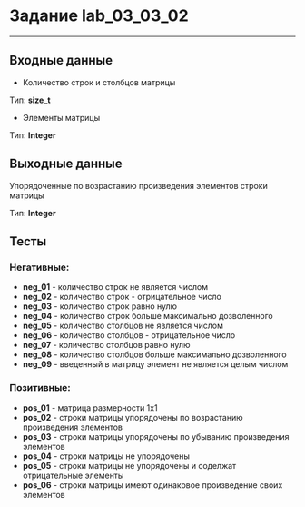 # Задание lab_03_03_02
***
## Входные данные
- Количество строк и столбцов матрицы

Тип: **size_t**

- Элементы матрицы

Тип: **Integer**

## Выходные данные
Упорядоченные по возрастанию произведения элементов строки матрицы

Тип: **Integer**

## Тесты
### Негативные:
- **neg_01** - количество строк не является числом
- **neg_02** - количество строк - отрицательное число
- **neg_03** - количество строк равно нулю
- **neg_04** - количество строк больше максимально дозволенного 
- **neg_05** - количество столбцов не является числом
- **neg_06** - количество столбцов - отрицательное число
- **neg_07** - количество столбцов равно нулю
- **neg_08** - количество столбцов больше максимально дозволенного
- **neg_09** - введенный в матрицу элемент не является целым числом

### Позитивные:
- **pos_01** - матрица размерности 1x1
- **pos_02** - строки матрицы упорядочены по возрастанию произведения элементов
- **pos_03** - строки матрицы упорядочены по убыванию произведения элементов
- **pos_04** - строки матрицы не упорядочены
- **pos_05** - строки матрицы не упорядочены и соделжат отрицательные элементы
- **pos_06** - строки матрицы имеют одинаковое произведение своих элементов